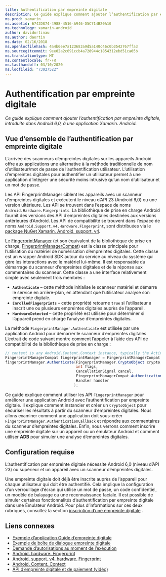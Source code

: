 ```yaml
---
title: Authentification par empreinte digitale
description: Ce guide explique comment ajouter l’authentification par empreinte digitale, introduite dans Android 6,0, à une application Xamarin. Android.
ms.prod: xamarin
ms.assetid: 6742D874-4988-4516-A946-D5C714B20A10
ms.technology: xamarin-android
author: davidortinau
ms.author: daortin
ms.date: 02/16/2018
ms.openlocfilehash: 4a4b6ee7a123683a9d5a140c46c0b3542767ffa3
ms.sourcegitcommit: 9ee02a2c091ccb4a728944c1854312ebd51ca05b
ms.translationtype: MT
ms.contentlocale: fr-FR
ms.lasthandoff: 03/10/2020
ms.locfileid: "73027522"
---
```

# <a name="fingerprint-authentication"></a>Authentification par empreinte digitale

_Ce guide explique comment ajouter l’authentification par empreinte digitale, introduite dans Android 6,0, à une application Xamarin. Android._

## <a name="fingerprint-authentication-overview"></a>Vue d’ensemble de l’authentification par empreinte digitale

L’arrivée des scanneurs d’empreintes digitales sur les appareils Android offre aux applications une alternative à la méthode traditionnelle de nom d’utilisateur/mot de passe de l’authentification utilisateur. L’utilisation d’empreintes digitales pour authentifier un utilisateur permet à une application d’intégrer une sécurité moins intrusive qu’un nom d’utilisateur et un mot de passe.

Les API FingerprintManager ciblent les appareils avec un scanneur d’empreintes digitales et exécutent le niveau d’API 23 (Android 6,0) ou une version ultérieure. Les API se trouvent dans l’espace de noms `Android.Hardware.Fingerprints`. La bibliothèque de prise en charge Android fournit des versions des API d’empreintes digitales destinées aux versions antérieures d’Android. Les API de compatibilité se trouvent dans l’espace de noms `Android.Support.v4.Hardware.Fingerprint`, sont distribuées via le [package NuGet Xamarin. Android. support. v4](https://www.nuget.org/packages/Xamarin.Android.Support.v4/).

Le [FingerprintManager](https://developer.android.com/reference/android/hardware/fingerprint/FingerprintManager.html) (et son équivalent de la bibliothèque de prise en charge, [FingerprintManagerCompat](https://developer.android.com/reference/android/support/v4/hardware/fingerprint/FingerprintManagerCompat.html)) est la classe principale pour l’utilisation du matériel de numérisation d’empreintes digitales. Cette classe est un wrapper Android SDK autour du service au niveau du système qui gère les interactions avec le matériel lui-même. Il est responsable du démarrage du scanneur d’empreintes digitales et de la réponse aux commentaires du scanneur. Cette classe a une interface relativement simple avec seulement trois membres :

- **`Authenticate`** &ndash; cette méthode initialise le scanneur matériel et démarre le service en arrière-plan, en attendant que l’utilisateur analyse son empreinte digitale.
- **`EnrolledFingerprints`** &ndash; cette propriété retourne `true` si l’utilisateur a inscrit une ou plusieurs empreintes digitales auprès de l’appareil.
- **`HardwareDetected`** &ndash; cette propriété est utilisée pour déterminer si l’appareil prend en charge l’analyse d’empreintes digitales.

La méthode `FingerprintManager.Authenticate` est utilisée par une application Android pour démarrer le scanneur d’empreintes digitales. L’extrait de code suivant montre comment l’appeler à l’aide des API de compatibilité de la bibliothèque de prise en charge :

```csharp
// context is any Android.Content.Context instance, typically the Activity 
FingerprintManagerCompat fingerprintManager = FingerprintManagerCompat.From(context);
fingerprintManager.Authenticate(FingerprintManager.CryptoObject crypto,
                                int flags,
                                CancellationSignal cancel,
                                FingerprintManagerCompat.AuthenticationCallback callback,
                                Handler handler
                               );
```

Ce guide explique comment utiliser les API `FingerprintManager` pour améliorer une application Android avec l’authentification par empreinte digitale. Il explique comment instancier et créer un `CryptoObject` pour sécuriser les résultats à partir du scanneur d’empreintes digitales. Nous allons examiner comment une application doit sous-créer `FingerprintManager.AuthenticationCallback` et répondre aux commentaires du scanneur d’empreintes digitales. Enfin, nous verrons comment inscrire une empreinte digitale sur un appareil ou un émulateur Android et comment utiliser **ADB** pour simuler une analyse d’empreintes digitales.

## <a name="requirements"></a>Configuration requise

L’authentification par empreinte digitale nécessite Android 6,0 (niveau d’API 23) ou supérieur et un appareil avec un scanneur d’empreintes digitales. 

Une empreinte digitale doit déjà être inscrite auprès de l’appareil pour chaque utilisateur qui doit être authentifié. Cela implique la configuration d’un verrouillage d’écran qui utilise un mot de passe, un code confidentiel, un modèle de balayage ou une reconnaissance faciale. Il est possible de simuler certaines fonctionnalités d’authentification par empreinte digitale dans une Émulateur Android.  Pour plus d’informations sur ces deux rubriques, consultez la section [inscription d’une empreinte digitale](enrolling-fingerprint.md) . 

## <a name="related-links"></a>Liens connexes

- [Exemple d’application Guide d’empreinte digitale](https://docs.microsoft.com/samples/xamarin/monodroid-samples/fingerprintguide)
- [Exemple de boîte de dialogue empreinte digitale](https://docs.microsoft.com/samples/xamarin/monodroid-samples/android-m-fingerprintdialog)
- [Demande d’autorisations au moment de l’exécution](https://developer.android.com/training/permissions/requesting.html)
- [Android. hardware. Fingerprint](https://developer.android.com/reference/android/hardware/fingerprint/package-summary.html)
- [Android. support. v4. hardware. Fingerprint](https://developer.android.com/reference/android/support/v4/hardware/fingerprint/package-summary.html)
- [Android. Content. Context](xref:Android.Content.Context)
- [API d’empreinte digitale et de paiement (vidéo)](https://youtu.be/VOn7VrTRlA4)
